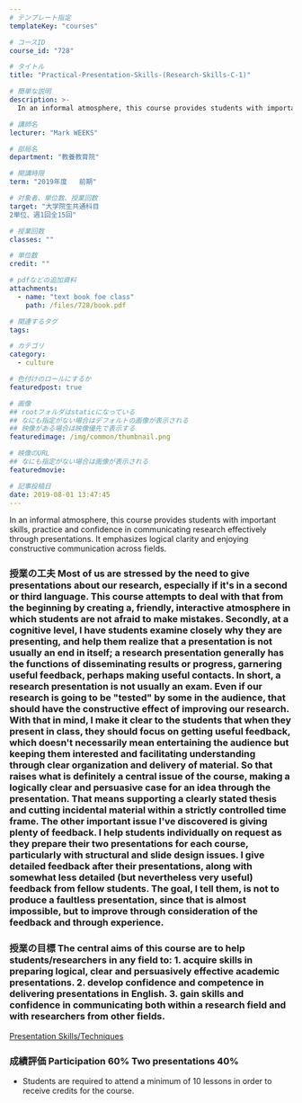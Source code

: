 ```yaml
---
# テンプレート指定
templateKey: "courses"

# コースID
course_id: "728"

# タイトル
title: "Practical-Presentation-Skills-(Research-Skills-C-1)"

# 簡単な説明
description: >-
  In an informal atmosphere, this course provides students with important skills, practice and confide...

# 講師名
lecturer: "Mark WEEKS"

# 部局名
department: "教養教育院"

# 開講時限
term: "2019年度	前期"

# 対象者、単位数、授業回数
target: "大学院生共通科目
2単位、週1回全15回"

# 授業回数
classes: ""

# 単位数
credit: ""

# pdfなどの追加資料
attachments: 
  - name: "text book foe class" 
    path: /files/728/book.pdf

# 関連するタグ
tags:

# カテゴリ
category:
  - culture

# 色付けのロールにするか
featuredpost: true

# 画像
## rootフォルダはstaticになっている
## なにも指定がない場合はデフォルトの画像が表示される
## 映像がある場合は映像優先で表示する
featuredimage: /img/common/thumbnail.png

# 映像のURL
## なにも指定がない場合は画像が表示される
featuredmovie: 

# 記事投稿日
date: 2019-08-01 13:47:45
---
```


In an informal atmosphere, this course provides students with important skills, practice and confidence in communicating research effectively through presentations. It emphasizes logical clarity and enjoying constructive communication across fields.

### 授業の工夫 Most of us are stressed by the need to give presentations about our research, especially if it's in a second or third language. This course attempts to deal with that from the beginning by creating a, friendly, interactive atmosphere in which students are not afraid to make mistakes. Secondly, at a cognitive level, I have students examine closely why they are presenting, and help them realize that a presentation is not usually an end in itself; a research presentation generally has the functions of disseminating results or progress, garnering useful feedback, perhaps making useful contacts. In short, a research presentation is not usually an exam. Even if our research is going to be "tested" by some in the audience, that should have the constructive effect of improving our research. With that in mind, I make it clear to the students that when they present in class, they should focus on getting useful feedback, which doesn't necessarily mean entertaining the audience but keeping them interested and facilitating understanding through clear organization and delivery of material. So that raises what is definitely a central issue of the course, making a logically clear and persuasive case for an idea through the presentation. That means supporting a clearly stated thesis and cutting incidental material within a strictly controlled time frame. The other important issue I've discovered is giving plenty of feedback. I help students individually on request as they prepare their two presentations for each course, particularly with structural and slide design issues. I give detailed feedback after their presentations, along with somewhat less detailed (but nevertheless very useful) feedback from fellow students. The goal, I tell them, is not to produce a faultless presentation, since that is almost impossible, but to improve through consideration of the feedback and through experience.



### 授業の目標 The central aims of this course are to help students/researchers in any field to: 1. acquire skills in preparing logical, clear and persuasively effective academic presentations. 2. develop confidence and competence in delivering presentations in English. 3. gain skills and confidence in communicating both within a research field and with researchers from other fields.



[Presentation Skills/Techniques](/files/728/book.pdf) 



### 成績評価 Participation 60% Two presentations 40%
* Students are required to attend a minimum of 10 lessons in order to receive credits for the course.

